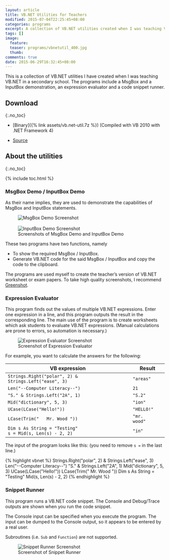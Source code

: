 ```yaml
---
layout: article
title: VB.NET Utilities for Teachers
modified: 2015-07-04T22:25:45+08:00
categories: programs
excerpt: A collection of VB.NET utilities created when I was teaching VB.NET in a secondary school.
tags: []
image:
  feature:
  teaser: programs/vbnetutil_400.jpg
  thumb:
comments: true
date: 2015-06-29T16:32:45+08:00
---
```


This is a collection of VB.NET utilities I have created when I was teaching VB.NET in a secondary school. The programs include a MsgBox and a InputBox demonstration, an expression evaluator and a code snippet runner.

## Download
{:.no_toc}

- [Binary]({% link assets/vb.net-util.7z %}) (Compiled with VB 2010 with .NET Framework 4)

- [Source](https://github.com/lwchkg/vb.net-util)

## About the utilities
{:.no_toc}

{% include toc.html %}

### MsgBox Demo / InputBox Demo

As their name implies, they are used to demonstrate the capabilities of MsgBox and InputBox statements.

<figure class="half">
<img alt="MsgBox Demo Screenshot" src="{% link images/programs/vbnetutil_screenshot_01.png %}">
<br><br>
<img alt="InputBox Demo Screenshot" src="{% link images/programs/vbnetutil_screenshot_02.png %}">
<figcaption>Screenshots of MsgBox Demo and InputBox Demo</figcaption>
</figure>

These two programs have two functions, namely

- To show the required MsgBox / InputBox.
- Generate VB.NET code for the said MsgBox / InputBox and copy the code to the clipboard.

The programs are used myself to create the teacher’s version of VB.NET worksheet or exam papers. To take high quality screenshots, I recommend [Greenshot](http://getgreenshot.org/).




### Expression Evaluator

This program finds out the values of multiple VB.NET expressions. Enter one expression in a line, and this program outputs the result in the corresponding line. The main use of the program is to create worksheets which ask students to evaluate VB.NET expressions. (Manual calculations are prone to errors, so automation is necessary.)

<figure class="full">
<img alt="Expression Evaluator Screenshot" src="{% link images/programs/vbnetutil_screenshot_03.png %}">
<figcaption>Screenshot of Expression Evaluator</figcaption>
</figure>

For example, you want to calculate the answers for the following:

| VB expression                                              | Result            |
|------------------------------------------------------------|-------------------|
| `Strings.Right("polar", 2) & Strings.Left("ease", 3)`      | `"areas"`         |
| `Len("--Computer Literacy--")`                             | `21 `             |
| `"S." & Strings.Left("2A", 1)`                             | `"S.2"`           |
| `Mid("dictionary", 5, 3)`                                  | `"ion"`           |
| `UCase(LCase("Hello!"))`                                   | `"HELLO!"`        |
| `LCase(Trim("   Mr. Wood "))`                              | `"mr.   wood"`    |
| `Dim s As String = "Testing"`<br>`s = Mid(s, Len(s) - 2, 2)` | `"in"`            |

The input of the program looks like this: (you need to remove `s =` in the last line.)

{% highlight vbnet %}
Strings.Right("polar", 2) & Strings.Left("ease", 3)
Len("--Computer Literacy--")
"S." & Strings.Left("2A", 1)
Mid("dictionary", 5, 3)
UCase(LCase("Hello!"))
LCase(Trim("   Mr. Wood "))
Dim s As String = "Testing"
Mid(s, Len(s) - 2, 2)
{% endhighlight %}

### Snippet Runner

This program runs a VB.NET code snippet. The Console and Debug/Trace outputs are shown when you run the code snippet.

The Console input can be specified when you execute the program. The input can be dumped to the Console output, so it appears to be entered by a real user.

Subroutines (i.e. `Sub` and `Function`) are not supported.

<figure class="full">
<img alt="Snippet Runner Screenshot" src="{% link images/programs/vbnetutil_screenshot_04.png %}">
<figcaption>Screenshot of Snippet Runner</figcaption>
</figure>
